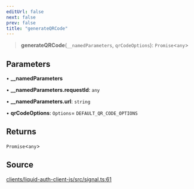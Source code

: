 ```yaml
---
editUrl: false
next: false
prev: false
title: "generateQRCode"
---
```


> **generateQRCode**(`__namedParameters`, `qrCodeOptions`): `Promise`\<`any`\>

## Parameters

• **\_\_namedParameters**

• **\_\_namedParameters\.requestId**: `any`

• **\_\_namedParameters\.url**: `string`

• **qrCodeOptions**: `Options`= `DEFAULT_QR_CODE_OPTIONS`

## Returns

`Promise`\<`any`\>

## Source

[clients/liquid-auth-client-js/src/signal.ts:61](https://github.com/algorandfoundation/liquid-auth/blob/cec82e963bc03c2622fd80036d3c488643177b1a/clients/liquid-auth-client-js/src/signal.ts#L61)

